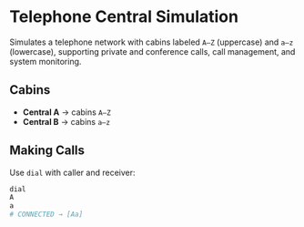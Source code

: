 # Telephone Central Simulation

Simulates a telephone network with cabins labeled `A–Z` (uppercase) and `a–z` (lowercase), supporting private and conference calls, call management, and system monitoring.

## Cabins
- **Central A** → cabins `A–Z`
- **Central B** → cabins `a–z`

## Making Calls

Use `dial` with caller and receiver:

```bash
dial
A
a
# CONNECTED → [Aa]
